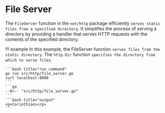 # File Server

The `FileServer` function in the `net/http` package efficiently `serves static files from a specified directory`. It simplifies the process of serving a directory by providing a handler that serves HTTP requests with the contents of the specified directory.

!!! example
    In this example, the FileServer function `serves files from the static directory`. The `http.Dir` function `specifies the directory from which to serve files`.

    ```bash title="run command"
    go run src/http/file_server.go
    curl localhost:8080
    ```
    ```go
    --8<-- "src/http/file_server.go"
    ```
    ```bash title="output"
    <p>Corinthians</p>
    ```
